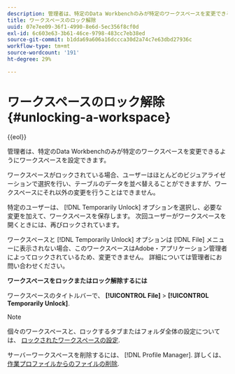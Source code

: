 ```yaml
---
description: 管理者は、特定のData Workbenchのみが特定のワークスペースを変更できるようにワークスペースを設定できます。
title: ワークスペースのロック解除
uuid: 07e7ee09-36f1-4990-8e6d-5ec356f8cf0d
exl-id: 6c603e63-3b61-46ce-9798-483cc7eb38ed
source-git-commit: b1dda69a606a16dccca30d2a74c7e63dbd27936c
workflow-type: tm+mt
source-wordcount: '191'
ht-degree: 29%

---
```


# ワークスペースのロック解除{#unlocking-a-workspace}

{{eol}}

管理者は、特定のData Workbenchのみが特定のワークスペースを変更できるようにワークスペースを設定できます。

ワークスペースがロックされている場合、ユーザーはほとんどのビジュアライゼーションで選択を行い、テーブルのデータを並べ替えることができますが、ワークスペースにそれ以外の変更を行うことはできません。

特定のユーザーは、 [!DNL Temporarily Unlock] オプションを選択し、必要な変更を加えて、ワークスペースを保存します。 次回ユーザーがワークスペースを開くときには、再びロックされています。

ワークスペースと [!DNL Temporarily Unlock] オプションは [!DNL File] メニューに表示されない場合、このワークスペースはAdobe・アプリケーション管理者によってロックされているため、変更できません。 詳細については管理者にお問い合わせください。

**ワークスペースをロックまたはロック解除するには**

ワークスペースのタイトルバーで、 **[!UICONTROL File]** > **[!UICONTROL Temporarily Unlock]**.

>[!NOTE]
>
>個々のワークスペースと、ロックするタブまたはフォルダ全体の設定については、 [ロックされたワークスペースの設定](../../../home/c-get-started/c-intf-anlys-ftrs/c-config-locked-wkspc/c-config-locked-wkspc.md#concept-b6ce110bbed645d89f29373b5106836a).

サーバーワークスペースを削除するには、 [!DNL Profile Manager]. 詳しくは、 [作業プロファイルからのファイルの削除](../../../home/c-get-started/c-admin-intrf/c-prof-mgr/t-del-files-wkg-prof.md#task-1e29c25e6c824cc9b51cb651e835856b).
